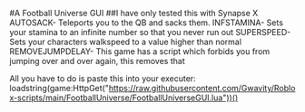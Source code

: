 #A Football Universe GUI 
##I have only tested this with Synapse X
AUTOSACK- Teleports you to the QB and sacks them.
INFSTAMINA- Sets your stamina to an infinite number so that you never run out
SUPERSPEED- Sets your characters walkspeed to a value higher than normal
REMOVEJUMPDELAY- This game has a script which forbids you from jumping over and over again, this removes that

All you have to do is paste this into your executer: loadstring(game:HttpGet("https://raw.githubusercontent.com/Gwavity/Roblox-scripts/main/FootballUniverse/FootballUniverseGUI.lua"))()

